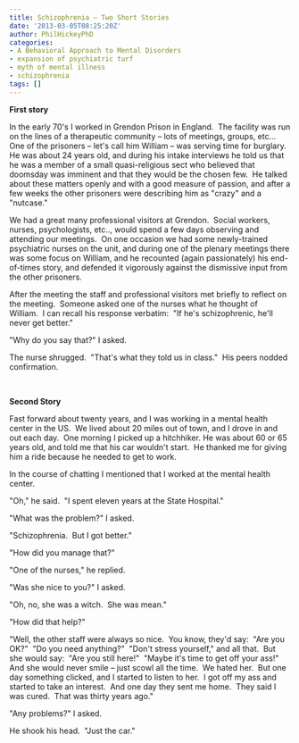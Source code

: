 ```yaml
---
title: Schizophrenia – Two Short Stories
date: '2013-03-05T08:25:20Z'
author: PhilHickeyPhD
categories:
- A Behavioral Approach to Mental Disorders
- expansion of psychiatric turf
- myth of mental illness
- schizophrenia
tags: []
---
```


<b>First story</b>

In the early 70's I worked in Grendon Prison in England.  The facility was run on the lines of a therapeutic community – lots of meetings, groups, etc...  One of the prisoners – let's call him William – was serving time for burglary.  He was about 24 years old, and during his intake interviews he told us that he was a member of a small quasi-religious sect who believed that doomsday was imminent and that they would be the chosen few.  He talked about these matters openly and with a good measure of passion, and after a few weeks the other prisoners were describing him as "crazy" and a "nutcase."

We had a great many professional visitors at Grendon.  Social workers, nurses, psychologists, etc.., would spend a few days observing and attending our meetings.  On one occasion we had some newly-trained psychiatric nurses on the unit, and during one of the plenary meetings there was some focus on William, and he recounted (again passionately) his end-of-times story, and defended it vigorously against the dismissive input from the other prisoners.

After the meeting the staff and professional visitors met briefly to reflect on the meeting.  Someone asked one of the nurses what he thought of William.  I can recall his response verbatim:  "If he's schizophrenic, he'll never get better."

"Why do you say that?" I asked.

The nurse shrugged.  "That's what they told us in class."  His peers nodded confirmation.

&nbsp;

<b>Second Story</b>

Fast forward about twenty years, and I was working in a mental health center in the US.  We lived about 20 miles out of town, and I drove in and out each day.  One morning I picked up a hitchhiker. He was about 60 or 65 years old, and told me that his car wouldn't start.  He thanked me for giving him a ride because he needed to get to work.

In the course of chatting I mentioned that I worked at the mental health center.

"Oh," he said.  "I spent eleven years at the State Hospital."

"What was the problem?" I asked.

"Schizophrenia.  But I got better."

"How did you manage that?"

"One of the nurses," he replied.

"Was she nice to you?" I asked.

"Oh, no, she was a witch.  She was mean."

"How did that help?"

"Well, the other staff were always so nice.  You know, they'd say:  "Are you OK?"  "Do you need anything?"  "Don't stress yourself," and all that.  But she would say:  "Are you still here!"  "Maybe it's time to get off your ass!"  And she would never smile – just scowl all the time.  We hated her.  But one day something clicked, and I started to listen to her.  I got off my ass and started to take an interest.  And one day they sent me home.  They said I was cured.  That was thirty years ago."

"Any problems?" I asked.

He shook his head.  "Just the car."